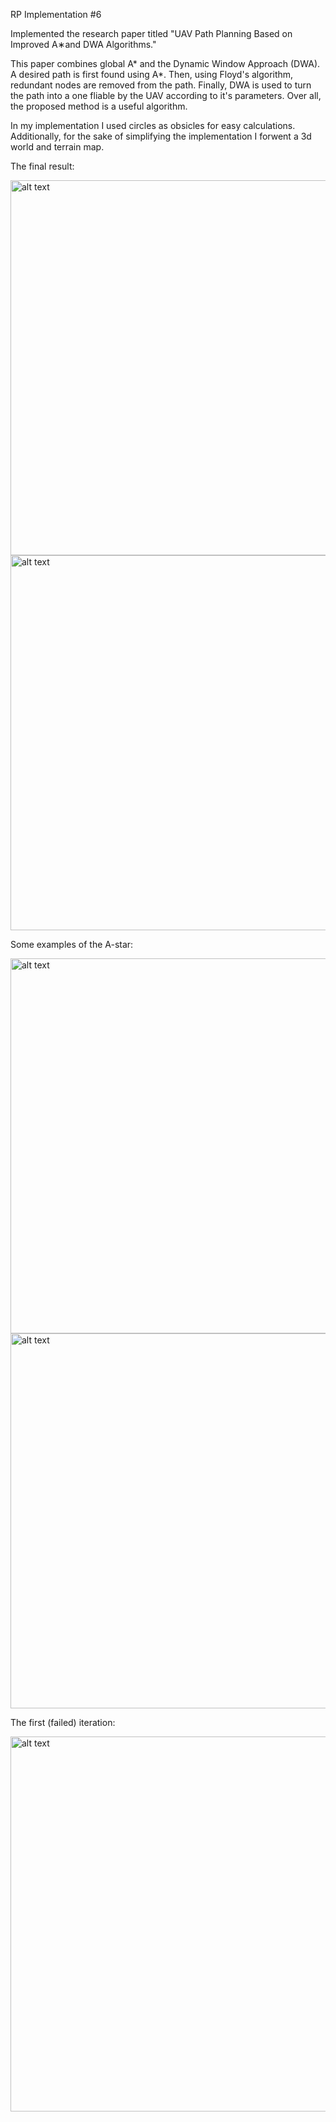RP Implementation #6

Implemented the research paper titled "UAV Path Planning Based on Improved A∗and DWA Algorithms."

This paper combines global A* and the Dynamic Window Approach (DWA). A desired path is first found using A*. Then, using Floyd's algorithm, redundant nodes are removed from the path. Finally, DWA is used to turn the path into a one fliable by the UAV according to it's parameters. Over all, the proposed method is a useful algorithm. 

In my implementation I used circles as obsicles for easy calculations. Additionally, for the sake of simplifying the implementation I forwent a 3d world and terrain map.

The final result:

<img src="img/img5.png" alt="alt text" width="800" height="600">
<img src="img/img4.png" alt="alt text" width="600" height="600">

Some examples of the A-star:

<img src="img/img3.png" alt="alt text" width="600" height="600">
<img src="img/img2.png" alt="alt text" width="600" height="600">

The first (failed) iteration:

<img src="img/img1.png" alt="alt text" width="600" height="600">